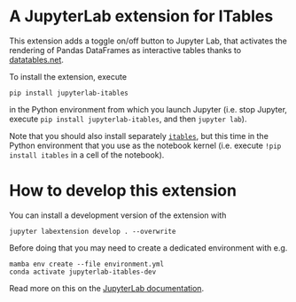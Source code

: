 # A JupyterLab extension for ITables

This extension adds a toggle on/off button to Jupyter Lab, that activates the rendering of Pandas DataFrames as interactive tables thanks to [datatables.net](https://datatables.net).

To install the extension, execute
```shell
pip install jupyterlab-itables
```
in the Python environment from which you launch Jupyter (i.e. stop Jupyter, execute `pip install jupyterlab-itables`, and then `jupyter lab`).

Note that you should also install separately [`itables`](https://mwouts.github.io/itables/), but this time in the Python environment that you use as the notebook kernel (i.e. execute `!pip install itables` in a cell of the notebook).

# How to develop this extension

You can install a development version of the extension with
```shell
jupyter labextension develop . --overwrite
```
Before doing that you may need to create a dedicated environment with e.g.
```shell
mamba env create --file environment.yml
conda activate jupyterlab-itables-dev
```

Read more on this on the [JupyterLab documentation](https://jupyterlab.readthedocs.io/en/latest/extension/extension_dev.html#developing-a-prebuilt-extension).

